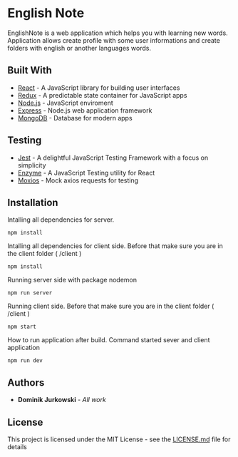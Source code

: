 # English Note

EnglishNote is a web application which helps you with learning new words. 
Application allows create profile with some user informations and create folders with english or another languages words.

## Built With

* [React](https://reactjs.org/) - A JavaScript library for building user interfaces
* [Redux](https://redux.js.org/) - A predictable state container for JavaScript apps
* [Node.js](nodejs.org) - JavaScript enviroment
* [Express](https://expressjs.com/) - Node.js web application framework
* [MongoDB](https://www.mongodb.com/) - Database for modern apps

## Testing

* [Jest](https://jestjs.io/) - A delightful JavaScript Testing Framework with a focus on simplicity
* [Enzyme](https://enzymejs.github.io/enzyme/) - A JavaScript Testing utility for React 
* [Moxios](https://github.com/axios/moxios) - Mock axios requests for testing

## Installation

Intalling all dependencies for server.

```
npm install
```

Intalling all dependencies for client side. Before that make sure you are in the client folder ( /client )

```
npm install
```

Running server side with package nodemon

```
npm run server 
```

Running client side. Before that make sure you are in the client folder ( /client )

```
npm start 
```

How to run application after build. Command started sever and client application

```
npm run dev
```

## Authors

* **Dominik Jurkowski** - *All work* 

## License

This project is licensed under the MIT License - see the [LICENSE.md](LICENSE.md) file for details